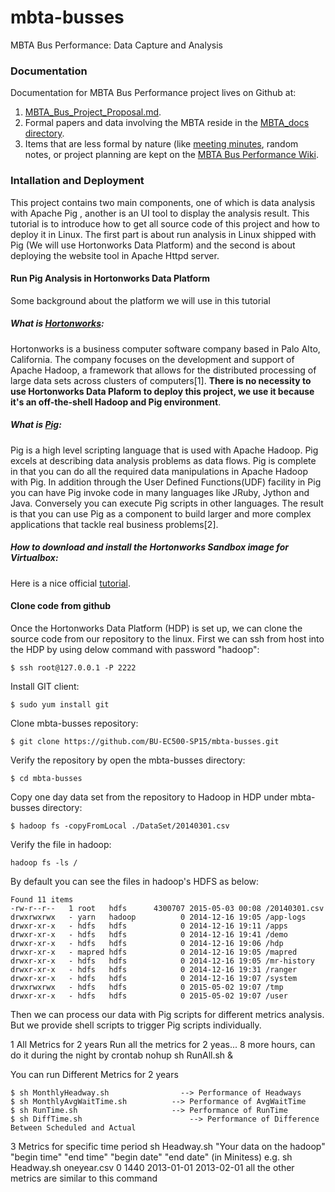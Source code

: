 # mbta-busses
MBTA Bus Performance: Data Capture and Analysis

### Documentation
Documentation for MBTA Bus Performance project lives on Github at:

1. [MBTA_Bus_Project_Proposal.md](https://github.com/BU-EC500-SP15/mbta-busses/blob/master/MBTA_Bus_Project_Proposal.md).
2. Formal papers and data involving the MBTA reside in the [MBTA_docs directory](https://github.com/BU-EC500-SP15/mbta-busses/tree/master/MBTA_docs).
3. Items that are less formal by nature (like [meeting minutes][mm], random notes, or project planning are kept on the [MBTA Bus Performance Wiki](https://github.com/BU-EC500-SP15/mbta-busses/wiki).

[mm]:	https://github.com/BU-EC500-SP15/mbta-busses/wiki

### Intallation and Deployment

This project contains two main components, one of which is data analysis with Apache Pig , another is an UI tool to display the analysis result. This tutorial is to introduce how to get all source code of this project and how to deploy it in Linux. The first part is about run analysis in Linux shipped with Pig (We will use Hortonworks Data Platform) and the second is about deploying the website tool in Apache Httpd server.

#### Run Pig Analysis in Hortonworks Data Platform

Some background about the platform we will use in this tutorial

##### What is [Hortonworks](http://en.wikipedia.org/wiki/Hortonworks):

Hortonworks is a business computer software company based in Palo Alto, California. The company focuses on the development and support of Apache Hadoop, a framework that allows for the distributed processing of large data sets across clusters of computers[1]. **There is no necessity to use Hortonworks Data Plaform to deploy this project, we use it because it's an off-the-shell Hadoop and Pig environment**.

##### What is [Pig](http://hortonworks.com/hadoop-tutorial/how-to-process-data-with-apache-pig/):

Pig is a high level scripting language that is used with Apache Hadoop. Pig excels at describing data analysis problems as data flows. Pig is complete in that you can do all the required data manipulations in Apache Hadoop with Pig. In addition through the User Defined Functions(UDF) facility in Pig you can have Pig invoke code in many languages like JRuby, Jython and Java. Conversely you can execute Pig scripts in other languages. The result is that you can use Pig as a component to build larger and more complex applications that tackle real business problems[2].

##### How to download and install the Hortonworks Sandbox image for Virtualbox:

Here is a nice official [tutorial](http://hortonworks.com/products/hortonworks-sandbox/#install).

#### Clone code from github

Once the Hortonworks Data Platform (HDP) is set up, we can clone the source code from our repository to the linux. First we can ssh from host into the HDP by using delow command with password "hadoop":
```
$ ssh root@127.0.0.1 -P 2222
```
Install GIT client:
```
$ sudo yum install git
```
Clone mbta-busses repository:
```
$ git clone https://github.com/BU-EC500-SP15/mbta-busses.git
```
Verify the repository by open the mbta-busses directory:
```
$ cd mbta-busses
```
Copy one day data set from the repository to Hadoop in HDP under mbta-busses directory:
```
$ hadoop fs -copyFromLocal ./DataSet/20140301.csv
```
Verify the file in hadoop:
```
hadoop fs -ls /
```
By default you can see the files in hadoop's HDFS as below:
```
Found 11 items
-rw-r--r--   1 root   hdfs      4300707 2015-05-03 00:08 /20140301.csv
drwxrwxrwx   - yarn   hadoop          0 2014-12-16 19:05 /app-logs
drwxr-xr-x   - hdfs   hdfs            0 2014-12-16 19:11 /apps
drwxr-xr-x   - hdfs   hdfs            0 2014-12-16 19:41 /demo
drwxr-xr-x   - hdfs   hdfs            0 2014-12-16 19:06 /hdp
drwxr-xr-x   - mapred hdfs            0 2014-12-16 19:05 /mapred
drwxr-xr-x   - hdfs   hdfs            0 2014-12-16 19:05 /mr-history
drwxr-xr-x   - hdfs   hdfs            0 2014-12-16 19:31 /ranger
drwxr-xr-x   - hdfs   hdfs            0 2014-12-16 19:07 /system
drwxrwxrwx   - hdfs   hdfs            0 2015-05-02 19:07 /tmp
drwxr-xr-x   - hdfs   hdfs            0 2015-05-02 19:07 /user
```
Then we can process our data with Pig scripts for different metrics analysis. But we provide shell scripts to trigger Pig scripts individually.

1 All Metrics for 2 years
Run all the metrics for 2 yeas... 8 more hours, can do it during the night by crontab
nohup sh RunAll.sh &

You can run Different  Metrics for 2 years
```
$ sh MonthlyHeadway.sh                --> Performance of Headways
$ sh MonthlyAvgWaitTime.sh			--> Performance of AvgWaitTime
$ sh RunTime.sh						--> Performance of RunTime
$ sh DiffTime.sh 						--> Performance of Difference Between Scheduled and Actual 
```
3 Metrics for specific time period
sh Headway.sh "Your data on the hadoop" "begin time" "end time" "begin date" "end date" (in Minitess)
e.g. sh Headway.sh oneyear.csv 0 1440 2013-01-01 2013-02-01
all the other metrics are similar to this command
